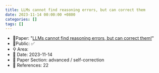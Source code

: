 ```yaml
---
title: LLMs cannot find reasoning errors, but can correct them
date: 2023-11-14 00:00:00 +0800
categories: []
tags: []
---
```


- 📙Paper: "[LLMs cannot find reasoning errors, but can correct them!](https://www.semanticscholar.org/paper/LLMs-cannot-find-reasoning-errors%2C-but-can-correct-Tyen-Mansoor/2cc5a2e8e5e739dbc22fce6eb0242bda3acd7998)"
- 🔑Public: ✅
- ⚲ Area: 
- 📅 Date: 2023-11-14
- 🔎 Paper Section: advanced / self-correction
- 📝 References: 22
